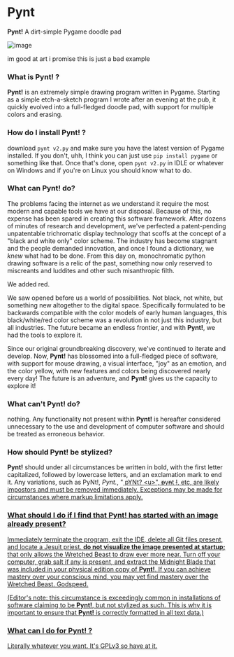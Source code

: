 # **Pynt**
**Pynt!** A dirt-simple Pygame doodle pad

![image](https://github.com/CassCodesThings/Pynt/assets/65094741/6edbe88e-91ac-4115-a541-a609a66a5cce)

im good at art i promise this is just a bad example


### What is **Pynt!** ?
**Pynt!** is an extremely simple drawing program written in Pygame. Starting as a simple etch-a-sketch program I wrote after an evening at the pub, it quickly evolved into a full-fledged doodle pad, with support for multiple colors and erasing.

### How do I install **Pynt!** ?
download ``pynt v2.py`` and make sure you have the latest version of Pygame installed. If you don't, uhh, I think you can just use ``pip install pygame`` or something like that. Once that's done, open ``pynt v2.py`` in IDLE or whatever on Windows and if you're on Linux you should know what to do.

### What can **Pynt!** do?
The problems facing the internet as we understand it require the most modern and capable tools we have at our disposal. Because of this, no expense has been spared in creating this software framework. After dozens of minutes of research and development, we've perfected a patent-pending unpatentable trichromatic display technology that scoffs at the concept of a "black and white only" color scheme. The industry has become stagnant and the people demanded innovation, and once I found a dictionary, we *knew* what had to be done. From this day on, monochromatic python drawing software is a relic of the past, something now only reserved to miscreants and luddites and other such misanthropic filth.

We added red.

We saw opened before us a world of possibilities. Not black, not white, but something new altogether to the digital space. Specifically formulated to be backwards compatible with the color models of early human languages, this black/white/red color scheme was a revolution in not just this industry, but all industries. The future became an endless frontier, and with **Pynt!**, we had the tools to explore it.

Since our original groundbreaking discovery, we've continued to iterate and develop. Now, **Pynt!** has blossomed into a full-fledged piece of software, with support for mouse drawing, a visual interface, "joy" as an emotion, and the color yellow, with new features and colors being discovered nearly every day! The future is an adventure, and **Pynt!** gives us the capacity to explore it!

### What can't **Pynt!** do?
nothing. Any functionality not present within **Pynt!** is hereafter considered unnecessary to the use and development of computer software and should be treated as erroneous behavior.

### How should **Pynt!** be stylized?
**Pynt!** should under all circumstances be written in bold, with the first letter capitalized, followed by lowercase letters, and an exclamation mark to end it. Any variations, such as PyNt!, *Pynt.*, "<u> pYNt? \<u>", ~~p~~y~~n~~t ~~!~~, etc, are likely impostors and must be removed immediately. Exceptions may be made for circumstances where markup limitations apply.

### What should I do if I find that **Pynt!** has started with an image already present?
Immediately terminate the program, exit the IDE, delete all Git files present, and locate a Jesuit priest. **do not visualize the image presented at startup;** that only allows the Wretched Beast to draw ever more near. Turn off your computer, grab salt if any is present, and extract the Midnight Blade that was included in your physical edition copy of **Pynt!**. If you can achieve mastery over your conscious mind, you may yet find mastery over the Wretched Beast. Godspeed.

(Editor's note: this circumstance is exceedingly common in installations of software claiming to be **Pynt!**, but not stylized as such. This is why it is important to ensure that **Pynt!** is correctly formatted in all text data.)

### What can I do for **Pynt!** ?
Literally whatever you want. It's GPLv3 so have at it.
